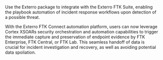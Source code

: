 Use the Exterro package to integrate with the Exterro FTK Suite, enabling the playbook automation of incident response workflows upon detection of a possible threat.  

With the Exterro FTK Connect automation platform, users can now leverage Cortex XSOARs security orchestration and automation capabilities to trigger the immediate capture and preservation of endpoint evidence by FTK Enterprise, FTK Central, or FTK Lab. This seamless handoff of data is crucial for incident investigation and recovery, as well as avoiding potential data spoliation.
